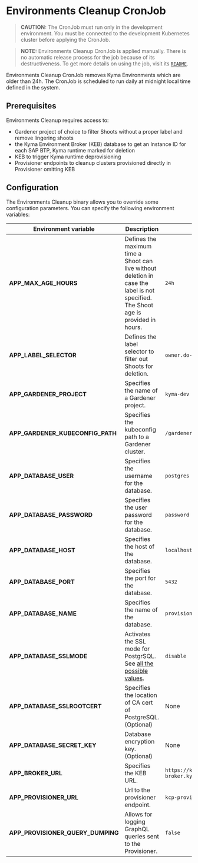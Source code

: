 # Environments Cleanup CronJob

>**CAUTION:** The CronJob must run only in the development environment. You must be connected to the development Kubernetes cluster before applying the CronJob.

>**NOTE:** Environments Cleanup CronJob is applied manually. There is no automatic release process for the job because of its destructiveness. To get more details on using the job, visit its [`README`](../../utils/kyma-environments-cleanup-job/README.md). 

Environments Cleanup CronJob removes Kyma Environments which are older than 24h. The CronJob is scheduled to run daily at midnight local time defined in the system.

## Prerequisites

Environments Cleanup requires access to:
- Gardener project of choice to filter Shoots without a proper label and remove lingering shoots
- the Kyma Environment Broker (KEB) database to get an Instance ID for each SAP BTP, Kyma runtime marked for deletion
- KEB to trigger Kyma runtime deprovisioning
- Provisioner endpoints to cleanup clusters provisioned directly in Provisioner omitting KEB

## Configuration

The Environments Cleanup binary allows you to override some configuration parameters. You can specify the following environment variables:

| Environment variable | Description | Default value |
|---|---|---|
| **APP_MAX_AGE_HOURS** | Defines the maximum time a Shoot can live without deletion in case the label is not specified. The Shoot age is provided in hours. | `24h` |
| **APP_LABEL_SELECTOR** | Defines the label selector to filter out Shoots for deletion. | `owner.do-not-delete!=true` |
| **APP_GARDENER_PROJECT** | Specifies the name of a Gardener project. | `kyma-dev` |
| **APP_GARDENER_KUBECONFIG_PATH**  | Specifies the kubeconfig path to a Gardener cluster.  | `/gardener/kubeconfig/kubeconfig`  |
| **APP_DATABASE_USER** | Specifies the username for the database. | `postgres` |
| **APP_DATABASE_PASSWORD** | Specifies the user password for the database. | `password` |
| **APP_DATABASE_HOST** | Specifies the host of the database. | `localhost` |
| **APP_DATABASE_PORT** | Specifies the port for the database. | `5432` |
| **APP_DATABASE_NAME** | Specifies the name of the database. | `provisioner` |
| **APP_DATABASE_SSLMODE** | Activates the SSL mode for PostgrSQL. See [all the possible values](https://www.postgresql.org/docs/9.1/libpq-ssl.html).  | `disable`|
| **APP_DATABASE_SSLROOTCERT** | Specifies the location of CA cert of PostgreSQL. (Optional)  | None |
| **APP_DATABASE_SECRET_KEY** | Database encryption key. (Optional) | None |
| **APP_BROKER_URL**  | Specifies the KEB URL. | `https://kyma-env-broker.kyma.local` |
| **APP_PROVISIONER_URL** | Url to the provisioner endpoint. | `kcp-provisioner:3000` | 
| **APP_PROVISIONER_QUERY_DUMPING** | Allows for logging GraphQL queries sent to the Provisioner. | `false` |
